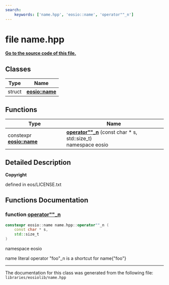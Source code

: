 ```yaml
---
search:
    keywords: ['name.hpp', 'eosio::name', 'operator""_n']
---
```


# file name.hpp

**[Go to the source code of this file.](name_8hpp_source.md)**
## Classes

|Type|Name|
|-----|-----|
|struct|[**eosio::name**](structeosio_1_1name.md)|


## Functions

|Type|Name|
|-----|-----|
|constexpr **[eosio::name](structeosio_1_1name.md)**|[**operator""\_n**](name_8hpp_af3b6e026bc7d6c91906c38f47cdc586f.md#1af3b6e026bc7d6c91906c38f47cdc586f) (const char \* s, std::size\_t) <br>namespace eosio |


## Detailed Description



**Copyright**

defined in eos/LICENSE.txt 



## Functions Documentation

### function <a id="1af3b6e026bc7d6c91906c38f47cdc586f" href="#1af3b6e026bc7d6c91906c38f47cdc586f">operator""\_n</a>

```cpp
constexpr eosio::name name.hpp::operator""_n (
    const char * s,
    std::size_t 
)
```

namespace eosio 

name literal operator
"foo"\_n is a shortcut for name{"foo"} 



----------------------------------------
The documentation for this class was generated from the following file: `libraries/eosiolib/name.hpp`
